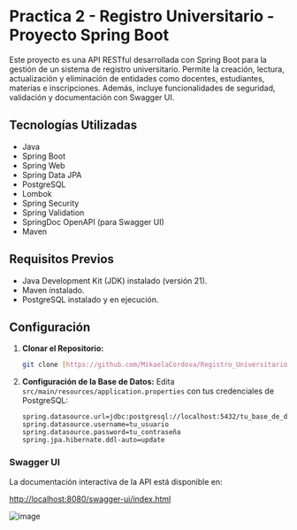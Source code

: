 # Practica 2 - Registro Universitario - Proyecto Spring Boot

Este proyecto es una API RESTful desarrollada con Spring Boot para la gestión de un sistema de registro universitario. Permite la creación, lectura, actualización y eliminación de entidades como docentes, estudiantes, materias e inscripciones. Además, incluye funcionalidades de seguridad, validación y documentación con Swagger UI.

## Tecnologías Utilizadas

* Java
* Spring Boot
* Spring Web
* Spring Data JPA
* PostgreSQL
* Lombok
* Spring Security
* Spring Validation
* SpringDoc OpenAPI (para Swagger UI)
* Maven

## Requisitos Previos

* Java Development Kit (JDK) instalado (versión 21).
* Maven instalado.
* PostgreSQL instalado y en ejecución.

## Configuración

1.  **Clonar el Repositorio:**
    ```bash
    git clone [https://github.com/MikaelaCordova/Registro_Universitario_mbcv.git](https://github.com/MikaelaCordova/Registro_Universitario_mbcv.git)
    ```

2.  **Configuración de la Base de Datos:**
    Edita `src/main/resources/application.properties` con tus credenciales de PostgreSQL:
    ```properties
    spring.datasource.url=jdbc:postgresql://localhost:5432/tu_base_de_datos
    spring.datasource.username=tu_usuario
    spring.datasource.password=tu_contraseña
    spring.jpa.hibernate.ddl-auto=update
    ```

### Swagger UI

La documentación interactiva de la API está disponible en:

[http://localhost:8080/swagger-ui/index.html](http://localhost:8080/swagger-ui/index.html)

![image](https://github.com/user-attachments/assets/f5478906-97e4-447f-973d-23279ddd0c36)

